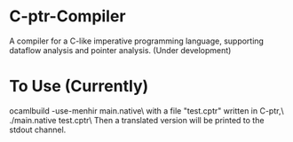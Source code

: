 # C-ptr-Compiler
A compiler for a C-like imperative programming language, supporting dataflow analysis and pointer analysis. (Under development)

# To Use (Currently)
ocamlbuild -use-menhir main.native\\
with a file "test.cptr" written in C-ptr,\\ 
./main.native test.cptr\\
Then a translated version will be printed to the stdout channel.
